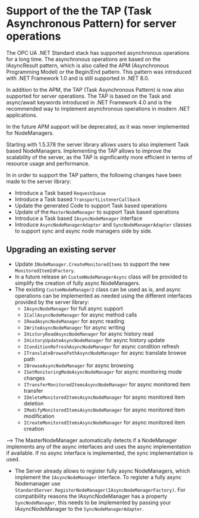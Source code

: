 # Support of the the TAP (Task Asynchronous Pattern) for server operations

The OPC UA .NET Standard stack has supported asynchronous operations for a long time. The asynchronous operations are based on the IAsyncResult pattern, which is also called the APM (Asynchronous Programming Model) or the Begin/End pattern. This pattern was introduced with .NET Framework 1.0 and is still supported in .NET 8.0.

In addition to the APM, the TAP (Task Asynchronous Pattern) is now also supported for server operations. The TAP is based on the Task and async/await keywords introduced in .NET Framework 4.0 and is the recommended way to implement asynchronous operations in modern .NET applications.

In the future APM support will be deprecated, as it was never implemented for NodeManagers.

Starting with 1.5.378 the server library allows users to also implement Task based NodeManagers.
Implementing the TAP allows to improve the scalability of the server, as the TAP is significantly more efficient in terms of resource usage and performance.

In in order to support the TAP pattern, the following changes have been made to the server library:

- Introduce a Task based `RequestQueue`
- Introduce a Task based `TransportListenerCallback`
- Update the generated Code to support Task based operations
- Update of the `MasterNodeManager` to support Task based operations
- Introduce a Task based `IAsyncNodeManager` interface
- Introduce `AsyncNodeManagerAdapter` and `SyncNodeManagerAdapter` classes to support sync and async node managers side by side.

## Upgrading an existing server

- Update `INodeManager.CreateMonitoredItems` to support the new `MonitoredItemIdFactory`.
- In a future release an `CustomNodeManagerAsync` class will be provided to simplify the creation of fully async NodeManagers.
- The existing `CustomNodeManager2` class can be used as is, and async operations can be implemented as needed using the different interfaces provided by the server library:
    - `IAsyncNodeManager` for full async support
    - `ICallAsyncNodeManager` for async method calls
    - `IReadAsyncNodeManager` for async reading
    - `IWriteAsyncNodeManager` for async writing
    - `IHistoryReadAsyncNodeManager` for async history read
    - `IHistoryUpdateAsyncNodeManager` for async history update
    - `IConditionRefreshAsyncNodeManager` for async condition refresh
    - `ITranslateBrowsePathAsyncNodeManager` for async translate browse path
    - `IBrowseAsyncNodeManager` for async browsing
    - `ISetMonitoringModeAsyncNodeManager` for async monitoring mode changes
    - `ITransferMonitoredItemsAsyncNodeManager` for async monitored item transfer
    - `IDeleteMonitoredItemsAsyncNodeManager` for async monitored item deletion
    - `IModifyMonitoredItemsAsyncNodeManager` for async monitored item modification
    - `ICreateMonitoredItemsAsyncNodeManager` for async monitored item creation

--> The MasterNodeManager automatically detects if a NodeManager implements any of the async interfaces and uses the async implementation if available. If no async interface is implemented, the sync implementation is used.

- The Server already allows to register fully async NodeManagers, which implement the `IAsyncNodeManager` interface. To register a fully async Nodemanager use `StandardServer.RegisterNodeManager(IAsyncNodeManagerFactory)`.
  For compatibility reasons the IAsyncNodeManager has a property `SyncNodeManager`, this needs to be implemented by passing your IAsyncNodeManager to the `SyncNodeManagerAdapter`.